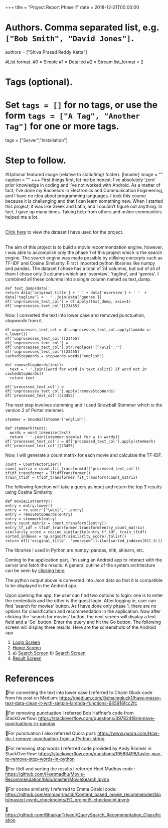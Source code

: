 +++
title = "Project Report Phase 1" 
date = 2018-12-21T00:00:00

# Authors. Comma separated list, e.g. `["Bob Smith", "David Jones"]`.
authors = ["Shiva Prasad Reddy Katta"]

#List format.
#0 = Simple
#1 = Detailed
#2 = Stream
list_format = 2

# Tags (optional).
#   Set `tags = []` for no tags, or use the form `tags = ["A Tag", "Another Tag"]` for one or more tags.
tags = ["Server","Installation"]

# Step to follow.


#Optional featured image (relative to static/img/ folder).
[header] 
image = "" 
caption = "" 
+++
First things first, let me be honest. I’ve absolutely ‘zero’ prior knowledge in coding and I’ve not worked with Android. As a matter of fact, I've done my Bachelors in Electronics and Communication Engineering, and I have no idea about programming languages. I took this course because it is challenging and that I can learn something new. When I started this project, it was like Greek and Latin, and I couldn’t figure out anything. In fact, I gave up many times. Taking help from others and online communities helped me a lot.<br/><br>

[Click here](https://drive.google.com/file/d/1NmPWFmBUvuRsREOQqVEc7SSpMyDYtBIf/view) to view the dataset I have used for the project.<br/><br>

The aim of this project is to build a movie recommendation engine, however, I was able to accomplish only the phase 1 of this project which is the search engine. The search engine was made possible by utilising concepts such as TF-IDF and Cosine Similarity. First I imported python libraries like numpy and pandas. The dataset I chose has a total of 24 columns, but out of all of them I chose only 3 columns which are 'overview', 'tagline', and 'genres'. I combined all these columns into a single column named as text_dump.

    def text_dump(data):
    return data['original_title'] + ' ' + data['overview'] + ' '  + data['tagline'] + ' ' .join(data['genres'])
    df['unprocesses_text_col'] = df.apply(text_dump, axis=1)
    df['unprocesses_text_col'][23455]
    
Now, I converted the text into lower case and removed punctuation, stopwords from it.

    df.unprocesses_text_col = df.unprocesses_text_col.apply(lambda x: x.lower())
    df['unprocesses_text_col'][23455]
    df['unprocesses_text_col'] = df['unprocesses_text_col'].str.replace('[^\w\s]','')
    df['unprocesses_text_col'][23455]
    cachedStopWords = stopwords.words("english")

    def removeStopWords(text):
      text = ' '.join([word for word in text.split() if word not in cachedStopWords])
      return text

    df['processed_text_col'] = df['unprocesses_text_col'].apply(removeStopWords)
    df['processed_text_col'][23455]
    
The next step involves stemming and I used Snowball Stemmer which is the version 2 of Porter stemmer.

    stemmer = SnowballStemmer('english')

    def stemmerk(text):
      words = word_tokenize(text)
      return ' '.join([stemmer.stem(w) for w in words])
    df['processed_text_col'] = df['processed_text_col'].apply(stemmerk)
    df['processed_text_col'][23455]

Now, I will generate a count matrix for each movie and calculate the TF-IDF.

    count = CountVectorizer()
    count_matrix = count.fit_transform(df['processed_text_col'])
    tfidf_transformer = TfidfTransformer()
    train_tfidf = tfidf_transformer.fit_transform(count_matrix)

The following function will take a query as input and return the top 3 results using Cosine Similarity

    def movieList(entry):
    entry = entry.lower()
    entry = re.sub(r'[^\w\s]','',entry)
    entry = removeStopWords(entry)
    entry = stemmerk(entry)
    entry_count_matrix = count.transform([entry])
    entry_tf_idf = tfidf_transformer.transform(entry_count_matrix)
    similarity_score = cosine_similarity(entry_tf_idf, train_tfidf)
    sorted_indexes = np.argsort(similarity_score).tolist()
    return df[['original_title', 'overview']].iloc[sorted_indexes[0][-3:]]
    
The libraries I used in Python are numpy, pandas, nltk, sklearn, etc.

Coming to the application part, I'm using an Android app to interact with the server and fetch the results. A general outline of the system architecture can be seen by [clicking here](https://drive.google.com/file/d/182RaD7LmovFUJ3lb4A7_eMjgSc3YDmtk/view?usp=sharing)

The python output above is converted into Json data so that it is compatible to be displayed in the Android app.

Upon opening the app, the user can find two options to login: one is to enter the credentials and the other is the guest login. After logging in, user can find 'search for movies' button. As I have done only phase 1, there are no options for classification and recommendation in the application. Now after clicking the 'search for movies' button, the next screen will display a text field and a 'Go' button. Enter the query and hit the Go button. The following screen will display three results.
Here are the screenshots of the Android app
1) [Login Screen](https://drive.google.com/file/d/1-JNQsWsgnjMv6k8GTCLP87v5VGXOv9oB/view?usp=sharing)
2) [Home Screen](https://drive.google.com/file/d/1-3O_Hgiu3DqnI3Byqjdnp0DG_NAp7X_n/view?usp=sharing)
3) a) [Search Screen](https://drive.google.com/file/d/1-3UScSRycysDAEBiFhXJmnzFBUOze2rj/view?usp=sharing)
   b) [Search Screen](https://drive.google.com/file/d/1-4iSvyCk-Iebi9Toslc2Bky1Hvln5wD2/view?usp=sharing)
4) [Result Screen](https://drive.google.com/file/d/1-55HhhQooPmfMI6Y1NgYW4BA_nGK_jno/view?usp=sharing)


# References
For converting the text into lower case I referred to Chaim Gluck code from his post on Medium: https://medium.com/@chaimgluck1/have-messy-text-data-clean-it-with-simple-lambda-functions-645918fcc2fc

For removing punctuation I referred Bob Haffner’s code from StackOverflow: https://stackoverflow.com/questions/39782418/remove-punctuations-in-pandas

For punctuation I also referred Quora post: https://www.quora.com/How-do-I-remove-punctuation-from-a-Python-string

For removing stop words I referred code provided by Andy Rimmer in StackOverflow: https://stackoverflow.com/questions/19560498/faster-way-to-remove-stop-words-in-python

For tfidf and sorting the results I referred Heet Madhus code : https://github.com/Heetmadhu/Movie-Recommendation/blob/master/MovieSearch.ipynb

For cosine similarity I referred to Emma Giraldi code: https://github.com/emmagrimaldi/Content_based_movie_recommender/blob/master/.ipynb_checkpoints/EG_project5-checkpoint.ipynb

 https://github.com/BhaskarTrivedi/QuerySearch_Recommentation_Classification

